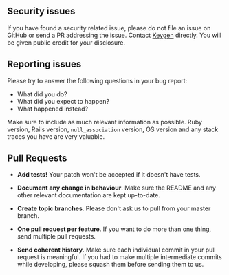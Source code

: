 ## Security issues

If you have found a security related issue, please do not file an issue on
GitHub or send a PR addressing the issue. Contact [Keygen](mailto:security@keygen.sh)
directly. You will be given public credit for your disclosure.

## Reporting issues

Please try to answer the following questions in your bug report:

- What did you do?
- What did you expect to happen?
- What happened instead?

Make sure to include as much relevant information as possible. Ruby version,
Rails version, `null_association` version, OS version and any stack traces
you have are very valuable.

## Pull Requests

- **Add tests!** Your patch won't be accepted if it doesn't have tests.

- **Document any change in behaviour**. Make sure the README and any other
  relevant documentation are kept up-to-date.

- **Create topic branches**. Please don't ask us to pull from your master branch.

- **One pull request per feature**. If you want to do more than one thing, send
  multiple pull requests.

- **Send coherent history**. Make sure each individual commit in your pull
  request is meaningful. If you had to make multiple intermediate commits while
  developing, please squash them before sending them to us.
